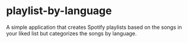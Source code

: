 # playlist-by-language
A simple application that creates Spotify playlists based on the songs in your liked list but categorizes the songs by language.
